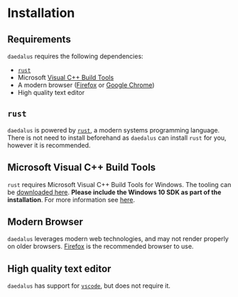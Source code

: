 # Installation

## Requirements
`daedalus` requires the following dependencies:
- [`rust`]
- Microsoft [Visual C++ Build Tools](https://visualstudio.microsoft.com/downloads/#build-tools-for-visual-studio-2019)
- A modern browser ([Firefox] or [Google Chrome](https://www.google.com/chrome/index.html))
- High quality text editor

## `rust`
`daedalus` is powered by [`rust`], a modern systems programming language.
There is not need to install beforehand as `daedalus` can install `rust` for you, however it is recommended.

## Microsoft Visual C++ Build Tools
`rust` requires Microsoft Visual C++ Build Tools for Windows. The tooling can be [downloaded
here](https://visualstudio.microsoft.com/downloads/#build-tools-for-visual-studio-2019).
**Please include the Windows 10 SDK as part of the installation**. For more information see [here](https://www.rust-lang.org/tools/install).

## Modern Browser
`daedalus` leverages modern web technologies, and may not render properly on older browsers. [Firefox] is the recommended browser to use.

## High quality text editor
`daedalus` has support for [`vscode`], but does not require it.

[`rust`]: https://www.rust-lang.org/
[Firefox]: (https://www.mozilla.org/en-US/firefox/new/)
[`vscode`]: https://code.visualstudio.com/
